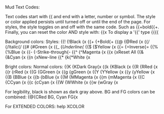 Mud Text Codes:

Text codes start with {{ and end with a letter, number or symbol.
The style or color applied persists until turned off or until the end
of the page. For styles, the style toggles on and off with the same code.
Such as {{+bold{{+. Finally, you can reset the color AND style with: {{x
To display a '{{' type {{{{

 Background colors:       Styles:
 {{! {!Black   {x              {{+ {+Bold{+
 {{@ {@Red     {x              {{/ {/Italic{/
 {{# {#Green   {x              {{_ {_Underline{_
 {{$ {$Yellow  {x              {{= {=Inverse{=
 {{% {%Blue    {x              {{- {-Strike-through{-
 {{^ {^Magenta {x              {{x {xReset All
 {{& {&Cyan    {x              {{n {xNew-line
 {{* {k{*White   {x

 Bright colors:           Normal colors:
 {{K {KDark Gray{x             {{k {KBlack        {x
 {{R {RRed      {x             {{r {rRed          {x
 {{G {GGreen    {x             {{g {gGreen        {x
 {{Y {YYellow   {x             {{y {yYellow       {x
 {{B {BBlue     {x             {{b {bBlue         {x
 {{M {MMagenta  {x             {{m {mMagenta      {x
 {{C {CCyan     {x             {{c {cCyan         {x
 {{W {WWhite    {x             {{w {wGray         {x

For legibility, black is shown as dark gray above.
BG and FG colors can be combined: {@{CRed BG, Cyan FG{x

For EXTENDED COLORS: help XCOLOR
